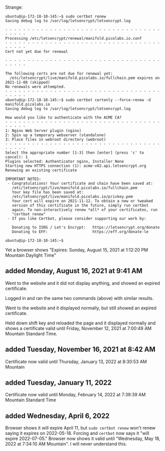 Strange:

```
ubuntu@ip-172-18-10-145:~$ sudo certbot renew
Saving debug log to /var/log/letsencrypt/letsencrypt.log

- - - - - - - - - - - - - - - - - - - - - - - - - - - - - - - - - - - - - - - -
Processing /etc/letsencrypt/renewal/manifold.picolabs.io.conf
- - - - - - - - - - - - - - - - - - - - - - - - - - - - - - - - - - - - - - - -
Cert not yet due for renewal

- - - - - - - - - - - - - - - - - - - - - - - - - - - - - - - - - - - - - - - -

The following certs are not due for renewal yet:
  /etc/letsencrypt/live/manifold.picolabs.io/fullchain.pem expires on 2021-11-08 (skipped)
No renewals were attempted.
- - - - - - - - - - - - - - - - - - - - - - - - - - - - - - - - - - - - - - - -
ubuntu@ip-172-18-10-145:~$ sudo certbot certonly --force-renew -d manifold.picolabs.io
Saving debug log to /var/log/letsencrypt/letsencrypt.log

How would you like to authenticate with the ACME CA?
- - - - - - - - - - - - - - - - - - - - - - - - - - - - - - - - - - - - - - - -
1: Nginx Web Server plugin (nginx)
2: Spin up a temporary webserver (standalone)
3: Place files in webroot directory (webroot)
- - - - - - - - - - - - - - - - - - - - - - - - - - - - - - - - - - - - - - - -
Select the appropriate number [1-3] then [enter] (press 'c' to cancel): 1
Plugins selected: Authenticator nginx, Installer None
Starting new HTTPS connection (1): acme-v02.api.letsencrypt.org
Renewing an existing certificate

IMPORTANT NOTES:
 - Congratulations! Your certificate and chain have been saved at:
   /etc/letsencrypt/live/manifold.picolabs.io/fullchain.pem
   Your key file has been saved at:
   /etc/letsencrypt/live/manifold.picolabs.io/privkey.pem
   Your cert will expire on 2021-11-12. To obtain a new or tweaked
   version of this certificate in the future, simply run certbot
   again. To non-interactively renew *all* of your certificates, run
   "certbot renew"
 - If you like Certbot, please consider supporting our work by:

   Donating to ISRG / Let's Encrypt:   https://letsencrypt.org/donate
   Donating to EFF:                    https://eff.org/donate-le

ubuntu@ip-172-18-10-145:~$ 
```

Yet a browser shows "Expires: Sunday, August 15, 2021 at 1:12:20 PM Mountain Daylight Time"

## added Monday, August 16, 2021 at 9:41 AM

Went to the website and it did not display anything, and showed an expired certificate.

Logged in and ran the same two commands (above) with similar results.

Went to the website and it displayed normally, but still showed an expired certificate.

Held down shift key and reloaded the page and it displayed normally and shows a certificate valid until 
Friday, November 12, 2021 at 7:00:49 AM Mountain Standard Time.

## added Tuesday, November 16, 2021 at 8:42 AM

Certificate now valid until Thursday, January 13, 2022 at 8:30:53 AM Mountain

## added Tuesday, January 11, 2022

Certificate now valid until Monday, February 14, 2022 at 7:39:39 AM Mountain Standard Time

## added Wednesday, April 6, 2022

Browser shows it will expire April 11, but `sudo certbot renew` won't renew saying it expires on 2022-05-18.
Forcing and `certbot` now says it "will expire 2022-07-05."
Browser now shows it valid until "Wednesday, May 18, 2022 at 7:34:10 AM Mountain".
I will never understand this.
